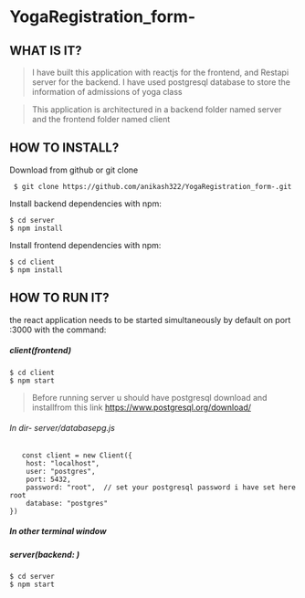 # YogaRegistration_form-

## WHAT IS IT?

>I have built this application with reactjs  for the frontend, and Restapi server for the backend.
>I have used postgresql database to store the information of admissions of yoga class

> This application is architectured in a backend folder named server and the frontend folder named client 

## HOW TO INSTALL?
Download from github or git clone
```
 $ git clone https://github.com/anikash322/YogaRegistration_form-.git

```

Install backend dependencies with npm:

```
$ cd server 
$ npm install
```

Install frontend dependencies with npm:

```
$ cd client
$ npm install
```

## HOW TO RUN IT?

 the react application needs to be started simultaneously  by default on port :3000 with the command:

##### client(frontend)
```
$ cd client
$ npm start
```
> Before running server u should have postgresql download and installfrom this link https://www.postgresql.org/download/
###### In dir- server/databasepg.js
```
   const client = new Client({
    host: "localhost",
    user: "postgres",
    port: 5432,
    password: "root",  // set your postgresql password i have set here root 
    database: "postgres"
})
```
##### In other terminal window
##### server(backend: )
```
$ cd server
$ npm start
```



